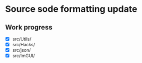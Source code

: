 # Source sode formatting update

## Work progress
- [x] src/Utils/
- [x] src/Hacks/
- [x] src/json/
- [x] src/ImGUI/
